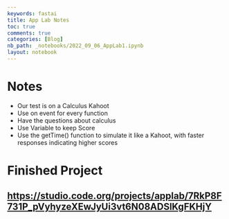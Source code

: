 ```yaml
---
keywords: fastai
title: App Lab Notes
toc: true
comments: true
categories: [Blog]
nb_path: _notebooks/2022_09_06_AppLab1.ipynb
layout: notebook
---
```


<!--
#################################################
### THIS FILE WAS AUTOGENERATED! DO NOT EDIT! ###
#################################################
# file to edit: _notebooks/2022_09_06_AppLab1.ipynb
-->

<div class="container" id="notebook-container">
        
<div class="cell border-box-sizing text_cell rendered"><div class="inner_cell">
<div class="text_cell_render border-box-sizing rendered_html">
<h1 id="Notes">Notes<a class="anchor-link" href="#Notes"> </a></h1><ul>
<li>Our test is on a Calculus Kahoot</li>
<li>Use on event for every function</li>
<li>Have the questions about calculus</li>
<li>Use Variable to keep Score</li>
<li>Use the getTime() function to simulate it like a Kahoot, with faster responses indicating higher scores</li>
</ul>
<h1 id="Finished-Project">Finished Project<a class="anchor-link" href="#Finished-Project"> </a></h1><h2 id="https://studio.code.org/projects/applab/7RkP8F731P_pVyhyzeXEwJyUi3vt6N08ADSlKgFKHjY"><a href="https://studio.code.org/projects/applab/7RkP8F731P_pVyhyzeXEwJyUi3vt6N08ADSlKgFKHjY">https://studio.code.org/projects/applab/7RkP8F731P_pVyhyzeXEwJyUi3vt6N08ADSlKgFKHjY</a><a class="anchor-link" href="#https://studio.code.org/projects/applab/7RkP8F731P_pVyhyzeXEwJyUi3vt6N08ADSlKgFKHjY"> </a></h2>
</div>
</div>
</div>
</div>
 

